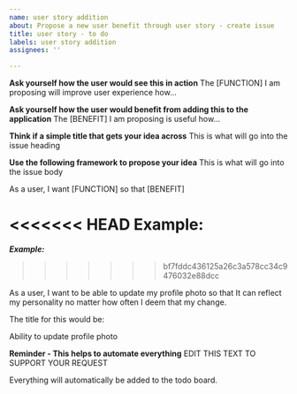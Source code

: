 ```yaml
---
name: user story addition
about: Propose a new user benefit through user story - create issue
title: user story - to do
labels: user story addition
assignees: ''

---
```


**Ask yourself how the user would see this in action**
The [FUNCTION] I am proposing will improve user experience how...

**Ask yourself how the user would benefit from adding this to the application**
The [BENEFIT] I am proposing is useful how...

**Think if a simple title that gets your idea across**
This is what will go into the issue heading

**Use the following framework to propose your idea**
This is what will go into the issue body

As a user, I want [FUNCTION] so that [BENEFIT]

<<<<<<< HEAD
**Example:**
=======
***Example:***
>>>>>>> bf7fddc436125a26c3a578cc34c9476032e88dcc

As a user, I want to be able to update my profile photo so that It can reflect my personality no matter how often I deem that my change.

The title for this would be:

Ability to update profile photo

**Reminder - This helps to automate everything**
EDIT THIS TEXT TO SUPPORT YOUR REQUEST

Everything will automatically be added to the todo board.
